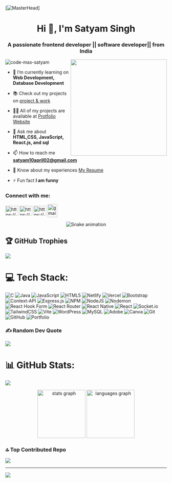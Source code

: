 
[![MasterHead](https://firebasestorage.googleapis.com/v0/b/flexi-coding.appspot.com/o/dempgi7-520f8d5f-63d4-4453-8822-dbc149ae27f8.gif?alt=media&token=91c0c7b2-93c3-4029-b011-1a8703c5730d)]

<h1 align="center">Hi 👋, I'm Satyam Singh</h1>
<h3 align="center">A passionate frontend developer || software developer|| from India</h3>
<img src="https://media0.giphy.com/media/v1.Y2lkPTc5MGI3NjExMjRlZDZ0aDFiM2NkYXRrM3VycXFwdGN5NTh4cGZ4aXR1cHB3cHFmdyZlcD12MV9pbnRlcm5hbF9naWZfYnlfaWQmY3Q9Zw/78XCFBGOlS6keY1Bil/giphy.gif" width="300px" align="right" alt="">

<p align="left"> <img src="https://komarev.com/ghpvc/?username=code-max-satyam&label=Profile%20views&color=0e75b6&style=flat" alt="code-max-satyam" /> </p>

- 🔭 I’m currently learning on **Web Development, Database Development**

- 📚 Check out my projects on [project & work](https://github.com/Code-max-satyam)

- 👨‍💻 All of my projects are available at [Protfolio Website](https://animated-portfolio-website-gold.vercel.app/)

- 💬 Ask me about **HTML,CSS, JavaScript, React.js, and sql**

- 📫 How to reach me **satyam10april02@gmail.com**

- 📄 Know about my experiences [My Resume](https://drive.google.com/file/d/1Mas8XgE1YtZB19stUz9BDYESW7j1CXTI/view)

- ⚡ Fun fact **I am funny**

<h3 align="left">Connect with me:</h3>
<p align="left">
<a href="https://www.linkedin.com/in/satyam-singh-3505b425b/" target="blank"><img align="center" src="https://raw.githubusercontent.com/rahuldkjain/github-profile-readme-generator/master/src/images/icons/Social/linked-in-alt.svg" alt="https://www.linkedin.com/in/satyam-singh-3505b425b" height="30" width="40" /></a>
<a href="https://www.facebook.com/share/1CtzPA1Kn7/" target="blank"><img align="center" src="https://raw.githubusercontent.com/rahuldkjain/github-profile-readme-generator/master/src/images/icons/Social/facebook.svg" alt="https://www.facebook.com/share/1CtzPA1Kn7/" height="30" width="40" /></a>
<a href="https://www.instagram.com/_satyaamm.notfound_?igsh=MTF1dXNuODFlbHZ2eg==" target="blank"><img align="center" src="https://raw.githubusercontent.com/rahuldkjain/github-profile-readme-generator/master/src/images/icons/Social/instagram.svg" alt="https://www.instagram.com/_satyaamm.notfound_?igsh=MTF1dXNuODFlbHZ2eg==" height="30" width="40" /></a>
  <a href="mailto:satyam10april02@gmail.com" target="_blank"> <img align="center" src="https://raw.githubusercontent.com/maurodesouza/profile-readme-generator/master/src/assets/icons/social/gmail/default.svg" width="30" height="40"  alt="gmail logo" /></a>
</p>

<!-- Snake Game Repo View -->
<div align="center">
  <img src="https://profile-readme-generator.com/assets/snake.svg" alt="Snake animation" />
</div>

## 🏆 GitHub Trophies
![](https://github-profile-trophy.vercel.app/?username=Code-max-satyam&theme=radical&no-frame=false&no-bg=false&margin-w=4)

# 💻 Tech Stack:
![C](https://img.shields.io/badge/c-%2300599C.svg?style=for-the-badge&logo=c&logoColor=white) ![Java](https://img.shields.io/badge/java-%23ED8B00.svg?style=for-the-badge&logo=openjdk&logoColor=white) ![JavaScript](https://img.shields.io/badge/javascript-%23323330.svg?style=for-the-badge&logo=javascript&logoColor=%23F7DF1E) ![HTML5](https://img.shields.io/badge/html5-%23E34F26.svg?style=for-the-badge&logo=html5&logoColor=white) ![Netlify](https://img.shields.io/badge/netlify-%23000000.svg?style=for-the-badge&logo=netlify&logoColor=#00C7B7) ![Vercel](https://img.shields.io/badge/vercel-%23000000.svg?style=for-the-badge&logo=vercel&logoColor=white) ![Bootstrap](https://img.shields.io/badge/bootstrap-%238511FA.svg?style=for-the-badge&logo=bootstrap&logoColor=white) ![Context-API](https://img.shields.io/badge/Context--Api-000000?style=for-the-badge&logo=react) ![Express.js](https://img.shields.io/badge/express.js-%23404d59.svg?style=for-the-badge&logo=express&logoColor=%2361DAFB) ![NPM](https://img.shields.io/badge/NPM-%23CB3837.svg?style=for-the-badge&logo=npm&logoColor=white) ![NodeJS](https://img.shields.io/badge/node.js-6DA55F?style=for-the-badge&logo=node.js&logoColor=white) ![Nodemon](https://img.shields.io/badge/NODEMON-%23323330.svg?style=for-the-badge&logo=nodemon&logoColor=%BBDEAD) ![React Hook Form](https://img.shields.io/badge/React%20Hook%20Form-%23EC5990.svg?style=for-the-badge&logo=reacthookform&logoColor=white) ![React Router](https://img.shields.io/badge/React_Router-CA4245?style=for-the-badge&logo=react-router&logoColor=white) ![React Native](https://img.shields.io/badge/react_native-%2320232a.svg?style=for-the-badge&logo=react&logoColor=%2361DAFB) ![React](https://img.shields.io/badge/react-%2320232a.svg?style=for-the-badge&logo=react&logoColor=%2361DAFB) ![Socket.io](https://img.shields.io/badge/Socket.io-black?style=for-the-badge&logo=socket.io&badgeColor=010101) ![TailwindCSS](https://img.shields.io/badge/tailwindcss-%2338B2AC.svg?style=for-the-badge&logo=tailwind-css&logoColor=white) ![Vite](https://img.shields.io/badge/vite-%23646CFF.svg?style=for-the-badge&logo=vite&logoColor=white) ![WordPress](https://img.shields.io/badge/WordPress-%23117AC9.svg?style=for-the-badge&logo=WordPress&logoColor=white) ![MySQL](https://img.shields.io/badge/mysql-4479A1.svg?style=for-the-badge&logo=mysql&logoColor=white) ![Adobe](https://img.shields.io/badge/adobe-%23FF0000.svg?style=for-the-badge&logo=adobe&logoColor=white) ![Canva](https://img.shields.io/badge/Canva-%2300C4CC.svg?style=for-the-badge&logo=Canva&logoColor=white) ![Git](https://img.shields.io/badge/git-%23F05033.svg?style=for-the-badge&logo=git&logoColor=white) ![GitHub](https://img.shields.io/badge/github-%23121011.svg?style=for-the-badge&logo=github&logoColor=white) ![Portfolio](https://img.shields.io/badge/Portfolio-%23000000.svg?style=for-the-badge&logo=firefox&logoColor=#FF7139)

### ✍️ Random Dev Quote
![](https://quotes-github-readme.vercel.app/api?type=horizontal&theme=radical)


# 📊 GitHub Stats:
![](https://nirzak-streak-stats.vercel.app/?user=Code-max-satyam&theme=dark&hide_border=false)<br/>

<div align="center">
  <img src="https://github-readme-stats.vercel.app/api?username=Code-max-satyam&hide_title=false&hide_rank=false&show_icons=true&include_all_commits=true&count_private=true&disable_animations=false&theme=dracula&locale=en&hide_border=false&order=1" height="150" alt="stats graph"  />
  <img src="https://github-readme-stats.vercel.app/api/top-langs?username=Code-max-satyam&locale=en&hide_title=false&layout=compact&card_width=320&langs_count=5&theme=dracula&hide_border=false&order=2" height="150" alt="languages graph"  />
</div>


### 🔝 Top Contributed Repo
![](https://github-contributor-stats.vercel.app/api?username=Code-max-satyam&limit=5&theme=dark&combine_all_yearly_contributions=true)

---
[![](https://visitcount.itsvg.in/api?id=Code-max-satyam&icon=0&color=0)](https://visitcount.itsvg.in)


